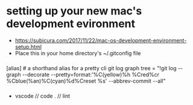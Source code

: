 # setting up your new mac's development evironment
 - https://subicura.com/2017/11/22/mac-os-development-environment-setup.html
 - Place this in your home directory's ~/.gitconfig file

###
[alias]
	# a shorthand alias for a pretty cli git log graph
	tree  =  "!git log --graph --decorate --pretty=format:'%C(yellow)%h %Cred%cr %Cblue(%an)%C(cyan)%d%Creset %s' --abbrev-commit --all"
###

 - vscode
 // code .
 // lint
 
